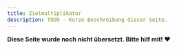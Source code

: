 ```yaml
---
title: Zielmultiplikator
description: TODO - Kurze Beschreibung dieser Seite.
---
```


**Diese Seite wurde noch nicht übersetzt. Bitte hilf mit! ❤**

